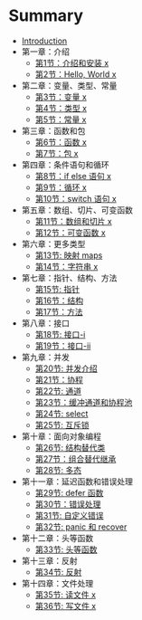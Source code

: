 # Summary

* [Introduction](README.md)
* 第一章：介绍
    * [第1节：介绍和安装 x](chap1/part_1_introduction_and_installation.md)
    * [第2节：Hello, World x](chap1/part_2_hello_world.md)
* 第二章：变量、类型、常量
    * [第3节：变量 x](chap2/part_3_variables.md)
    * [第4节：类型 x](chap2/part_4_types.md)
    * [第5节：常量 x](chap2/part_constants.md)
* 第三章：函数和包
    * [第6节：函数 x](chap3/part_6_functions.md)
    * [第7节：包 x](chap3/part_7_packages.md)
* 第四章：条件语句和循环
    * [第8节：if else 语句 x](chap4/part_8_if_else.md)
    * [第9节：循环 x](chap4/part_9_loops.md)
    * [第10节：switch 语句 x](chap4/part_10_switch.md)
* 第五章：数组、切片、可变函数
    * [第11节：数组和切片 x](chap5/part_11_arrays_and_slices.md)
    * [第12节：可变函数 x](chap5/part_12_variadic_functions.md)
* 第六章：更多类型
    * [第13节: 映射 maps](chap6/part_13_maps.md)
    * [第14节：字符串 x](chap6/part_14_strings.md)
* 第七章：指针、结构、方法
    * [第15节: 指针](chap7/part_15_pointers.md)
    * [第16节：结构](chap7/part_16_structs.md)
    * [第17节：方法](chap7/part_17_methods.md)
* 第八章：接口
    * [第18节: 接口-i](chap8/part_18_interfaces_1.md)
    * [第19节：接口-ii](chap8/part_19_interfaces_2.md)
* 第九章：并发
    * [第20节: 并发介绍](chap9/part_20_introduction_to_concurrency.md)
    * [第21节：协程](chap9/part_21_goroutines.md)
    * [第22节: 通道](chap9/part_22_channels.md)
    * [第23节：缓冲通道和协程池](chap9/part_23_buffered_channels_worker_pools.md)
    * [第24节: select](chap9/part_24_select.md)
    * [第25节: 互斥锁](chap9/part_25_mutex.md)
* 第十章：面向对象编程
    * [第26节: 结构替代类](chap10/part_26_structs_instead_of_classes.md)
    * [第27节：组合替代继承](chap10/part_27_inheritance.md)
    * [第28节: 多态](chap10/part_28_polymorphism.md)
* 第十一章：延迟函数和错误处理
    * [第29节: defer 函数](chap11/part_29_defer.md)
    * [第30节：错误处理](chap11/part_30_error_handling.md)
    * [第31节: 自定义错误](chap11/part_31_custom_errors.md)
    * [第32节: panic 和 recover](chap11/part_32_panic_and_recover.md)
* 第十二章：头等函数
    * [第33节: 头等函数](chap12/part_33_first_class_functions.md)
* 第十三章：反射
    * [第34节: 反射](chap13/part_34_reflection.md)
* 第十四章：文件处理
    * [第35节: 读文件 x](chap14/part_35_read_files.md)
    * [第36节: 写文件 x](chap14/part_36_write_files.md)


